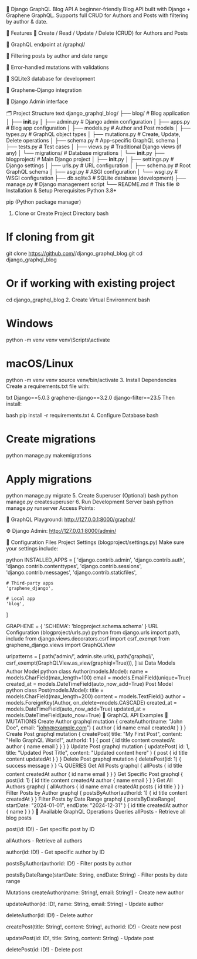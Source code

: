 📝 Django GraphQL Blog API
A beginner-friendly Blog API built with Django + Graphene GraphQL.
Supports full CRUD for Authors and Posts with filtering by author & date.

🚀 Features
🔹 Create / Read / Update / Delete (CRUD) for Authors and Posts

🔹 GraphQL endpoint at /graphql/

🔹 Filtering posts by author and date range

🔹 Error-handled mutations with validations

🔹 SQLite3 database for development

🔹 Graphene-Django integration

🔹 Django Admin interface

🗂️ Project Structure
text
django_graphql_blog/
├── blog/                          # Blog application
│   ├── __init__.py
│   ├── admin.py                   # Django admin configuration
│   ├── apps.py                    # Blog app configuration
│   ├── models.py                  # Author and Post models
│   ├── types.py                   # GraphQL object types
│   ├── mutations.py               # Create, Update, Delete operations
│   ├── schema.py                  # App-specific GraphQL schema
│   ├── tests.py                   # Test cases
│   ├── views.py                   # Traditional Django views (if any)
│   └── migrations/                # Database migrations
│       └── __init__.py
├── blogproject/                   # Main Django project
│   ├── __init__.py
│   ├── settings.py                # Django settings
│   ├── urls.py                    # URL configuration
│   ├── schema.py                  # Root GraphQL schema
│   ├── asgi.py                    # ASGI configuration
│   └── wsgi.py                    # WSGI configuration
├── db.sqlite3                     # SQLite database (development)
├── manage.py                      # Django management script
└── README.md                      # This file
⚙️ Installation & Setup
Prerequisites
Python 3.8+

pip (Python package manager)

1. Clone or Create Project Directory
bash
# If cloning from git
git clone https://github.com/<your-username>/django_graphql_blog.git
cd django_graphql_blog

# Or if working with existing project
cd django_graphql_blog
2. Create Virtual Environment
bash
# Windows
python -m venv venv
venv\Scripts\activate

# macOS/Linux
python -m venv venv
source venv/bin/activate
3. Install Dependencies
Create a requirements.txt file with:

txt
Django==5.0.3
graphene-django==3.2.0
django-filter==23.5
Then install:

bash
pip install -r requirements.txt
4. Configure Database
bash
# Create migrations
python manage.py makemigrations

# Apply migrations
python manage.py migrate
5. Create Superuser (Optional)
bash
python manage.py createsuperuser
6. Run Development Server
bash
python manage.py runserver
Access Points:

🚀 GraphQL Playground: http://127.0.0.1:8000/graphql/

⚙️ Django Admin: http://127.0.0.1:8000/admin/

🔧 Configuration Files
Project Settings (blogproject/settings.py)
Make sure your settings include:

python
INSTALLED_APPS = [
    'django.contrib.admin',
    'django.contrib.auth',
    'django.contrib.contenttypes',
    'django.contrib.sessions',
    'django.contrib.messages',
    'django.contrib.staticfiles',
    
    # Third-party apps
    'graphene_django',
    
    # Local app
    'blog',
]

GRAPHENE = {
    'SCHEMA': 'blogproject.schema.schema'
}
URL Configuration (blogproject/urls.py)
python
from django.urls import path, include
from django.views.decorators.csrf import csrf_exempt
from graphene_django.views import GraphQLView

urlpatterns = [
    path('admin/', admin.site.urls),
    path('graphql/', csrf_exempt(GraphQLView.as_view(graphiql=True))),
]
📊 Data Models
Author Model
python
class Author(models.Model):
    name = models.CharField(max_length=100)
    email = models.EmailField(unique=True)
    created_at = models.DateTimeField(auto_now_add=True)
Post Model
python
class Post(models.Model):
    title = models.CharField(max_length=200)
    content = models.TextField()
    author = models.ForeignKey(Author, on_delete=models.CASCADE)
    created_at = models.DateTimeField(auto_now_add=True)
    updated_at = models.DateTimeField(auto_now=True)
🔑 GraphQL API Examples
📝 MUTATIONS
Create Author
graphql
mutation {
  createAuthor(name: "John Doe", email: "john@example.com") {
    author {
      id
      name
      email
      createdAt
    }
  }
}
Create Post
graphql
mutation {
  createPost(
    title: "My First Post", 
    content: "Hello GraphQL World!", 
    authorId: 1
  ) {
    post {
      id
      title
      content
      createdAt
      author {
        name
        email
      }
    }
  }
}
Update Post
graphql
mutation {
  updatePost(
    id: 1, 
    title: "Updated Post Title", 
    content: "Updated content here"
  ) {
    post {
      id
      title
      content
      updatedAt
    }
  }
}
Delete Post
graphql
mutation {
  deletePost(id: 1) {
    success
    message
  }
}
🔍 QUERIES
Get All Posts
graphql
{
  allPosts {
    id
    title
    content
    createdAt
    author {
      id
      name
      email
    }
  }
}
Get Specific Post
graphql
{
  post(id: 1) {
    id
    title
    content
    createdAt
    author {
      name
      email
    }
  }
}
Get All Authors
graphql
{
  allAuthors {
    id
    name
    email
    createdAt
    posts {
      id
      title
    }
  }
}
Filter Posts by Author
graphql
{
  postsByAuthor(authorId: 1) {
    id
    title
    content
    createdAt
  }
}
Filter Posts by Date Range
graphql
{
  postsByDateRange(
    startDate: "2024-01-01", 
    endDate: "2024-12-31"
  ) {
    id
    title
    createdAt
    author {
      name
    }
  }
}
🎯 Available GraphQL Operations
Queries
allPosts - Retrieve all blog posts

post(id: ID!) - Get specific post by ID

allAuthors - Retrieve all authors

author(id: ID!) - Get specific author by ID

postsByAuthor(authorId: ID!) - Filter posts by author

postsByDateRange(startDate: String, endDate: String) - Filter posts by date range

Mutations
createAuthor(name: String!, email: String!) - Create new author

updateAuthor(id: ID!, name: String, email: String) - Update author

deleteAuthor(id: ID!) - Delete author

createPost(title: String!, content: String!, authorId: ID!) - Create new post

updatePost(id: ID!, title: String, content: String) - Update post

deletePost(id: ID!) - Delete post

